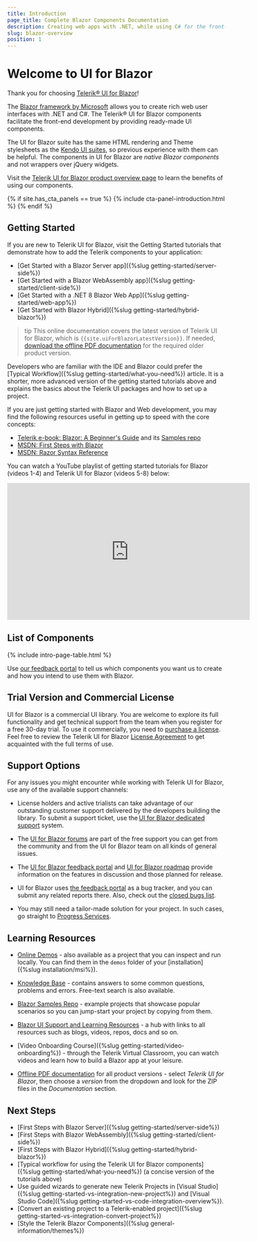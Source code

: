 ```yaml
---
title: Introduction
page_title: Complete Blazor Components Documentation
description: Creating web apps with .NET, while using C# for the front-end part has never been easier. Check Telerik UI for Blazor documentation for guidance and examples.
slug: blazor-overview
position: 1
---
```


# Welcome to UI for Blazor

Thank you for choosing <a href="https://www.telerik.com/blazor-ui" target="_blank">Telerik® UI for Blazor</a>!

The <a href="https://blazor.net/" target="_blank">Blazor framework by Microsoft</a> allows you to create rich web user interfaces with .NET and C#. The Telerik® UI for Blazor components facilitate the front-end development by providing ready-made UI components.

The UI for Blazor suite has the same HTML rendering and Theme stylesheets as the <a href="https://www.telerik.com/all-products" target="_blank">Kendo UI suites</a>, so previous experience with them can be helpful. The components in UI for Blazor are *native Blazor components* and not wrappers over jQuery widgets.

Visit the <a href="https://www.telerik.com/blazor-ui" target="_blank">Telerik UI for Blazor product overview page</a> to learn the benefits of using our components.

{% if site.has_cta_panels == true %}
{% include cta-panel-introduction.html %}
{% endif %}


## Getting Started

If you are new to Telerik UI for Blazor, visit the Getting Started tutorials that demonstrate how to add the Telerik components to your application:

* [Get Started with a Blazor Server app]({%slug getting-started/server-side%})
* [Get Started with a Blazor WebAssembly app]({%slug getting-started/client-side%})
* [Get Started with a .NET 8 Blazor Web App]({%slug getting-started/web-app%})
* [Get Started with Blazor Hybrid]({%slug getting-started/hybrid-blazor%})

>tip This online documentation covers the latest version of Telerik UI for Blazor, which is `{{site.uiForBlazorLatestVersion}}`. If needed, [download the offline PDF documentation](#learning-resources) for the required older product version.

Developers who are familiar with the IDE and Blazor could prefer the [Typical Workflow]({%slug getting-started/what-you-need%}) article. It is a shorter, more advanced version of the getting started tutorials above and explains the basics about the Telerik UI packages and how to set up a project.

<!--
If you are not familiar with Blazor yet, you may find our Blazor Quick Start Guide video series useful:

* [Blazor Getting Started Guide](https://www.youtube.com/watch?v=aaRAZYaJ4xc&list=PLvmaC-XMqeBYPTwcm478vs8Rujq2tiVJo&index=1)
* [Blazor Component Basics](https://www.youtube.com/watch?v=z9BOkBFDbc0&list=PLvmaC-XMqeBYPTwcm478vs8Rujq2tiVJo&index=2)
* [Blazor Component Events using EventCallback](https://www.youtube.com/watch?v=vdEQBhPoTes&list=PLvmaC-XMqeBYPTwcm478vs8Rujq2tiVJo&index=3)
* [Blazor Two-Way Binding](https://www.youtube.com/watch?v=Y9a6rJPrFFI&list=PLvmaC-XMqeBYPTwcm478vs8Rujq2tiVJo&index=4)
-->

If you are just getting started with Blazor and Web development, you may find the following resources useful in getting up to speed with the core concepts:

* [Telerik e-book: Blazor: A Beginner's Guide](https://www.telerik.com/campaigns/blazor/wp-beginners-guide-ebook) and its [Samples repo](https://github.com/EdCharbeneau/BlazorBookExamples)
* [MSDN: First Steps with Blazor](https://docs.microsoft.com/en-us/aspnet/core/blazor/get-started?view=aspnetcore-3.0&tabs=visual-studio)
* [MSDN: Razor Syntax Reference](https://docs.microsoft.com/en-us/aspnet/core/mvc/views/razor?view=aspnetcore-3.0)

You can watch a YouTube playlist of getting started tutorials for Blazor (videos 1-4) and Telerik UI for Blazor (videos 5-8) below:

<iframe width="560" height="315" src="https://www.youtube.com/embed/videoseries?list=PLvmaC-XMqeBYPTwcm478vs8Rujq2tiVJo" frameborder="0" allow="accelerometer; autoplay; encrypted-media; gyroscope; picture-in-picture" allowfullscreen></iframe>


## List of Components

{% include intro-page-table.html %}

Use [our feedback portal](https://feedback.telerik.com/blazor) to tell us which components you want us to create and how you intend to use them with Blazor.


## Trial Version and Commercial License

UI for Blazor is a commercial UI library. You are welcome to explore its full functionality and get technical support from the team when you register for a free 30-day trial. To use it commercially, you need to <a href="https://www.telerik.com/purchase/blazor-ui" target="_blank">purchase a license</a>. Feel free to review the Telerik UI for Blazor <a href="https://www.telerik.com/purchase/license-agreement/blazor-ui" target="_blank">License Agreement</a> to get acquainted with the full terms of use.


## Support Options

For any issues you might encounter while working with Telerik UI for Blazor, use any of the available support channels:

* License holders and active trialists can take advantage of our outstanding customer support delivered by the developers building the library. To submit a support ticket, use the [UI for Blazor dedicated support](https://www.telerik.com/account/support-tickets/) system.

* The [UI for Blazor forums](https://www.telerik.com/forums/blazor) are part of the free support you can get from the community and from the UI for Blazor team on all kinds of general issues.

* The [UI for Blazor feedback portal](https://feedback.telerik.com/blazor) and [UI for Blazor roadmap](https://www.telerik.com/support/whats-new/blazor-ui/roadmap) provide information on the features in discussion and those planned for release.

* UI for Blazor uses [the feedback portal](https://feedback.telerik.com/blazor) as a bug tracker, and you can submit any related reports there. Also, check out the [closed bugs list](https://feedback.telerik.com/blazor?listMode=Recent&typeId=3&statusId=2).

* You may still need a tailor-made solution for your project. In such cases, go straight to [Progress Services](https://www.progress.com/services).


## Learning Resources

* <a href="https://demos.telerik.com/blazor-ui/" target="_blank">Online Demos</a> - also available as a project that you can inspect and run locally. You can find them in the `demos` folder of your [installation]({%slug installation/msi%}).

* <a href="https://docs.telerik.com/blazor-ui/knowledge-base" target="_blank">Knowledge Base</a> - contains answers to some common questions, problems and errors. Free-text search is also available.

* <a href="https://github.com/telerik/blazor-ui" target="_blank">Blazor Samples Repo</a> - example projects that showcase popular scenarios so you can jump-start your project by copying from them.

* <a href="https://www.telerik.com/support/blazor-ui" target="_blank">Blazor UI Support and Learning Resources</a> - a hub with links to all resources such as blogs, videos, repos, docs and so on.

* [Video Onboarding Course]({%slug getting-started/video-onboarding%}) - through the Telerik Virtual Classroom, you can watch videos and learn how to build a Blazor app at your leisure.

* [Offline PDF documentation](https://www.telerik.com/account/downloads) for all product versions - select *Telerik UI for Blazor*, then choose a *version* from the dropdown and look for the ZIP files in the *Documentation* section.


## Next Steps

* [First Steps with Blazor Server]({%slug getting-started/server-side%})
* [First Steps with Blazor WebAssembly]({%slug getting-started/client-side%})
* [First Steps with Blazor Hybrid]({%slug getting-started/hybrid-blazor%})
* [Typical workflow for using the Telerik UI for Blazor components]({%slug getting-started/what-you-need%}) (a concise version of the tutorials above)
* Use guided wizards to generate new Telerik Projects in [Visual Studio]({%slug getting-started-vs-integration-new-project%}) and [Visual Studio Code]({%slug getting-started-vs-code-integration-overview%}).
* [Convert an existing project to a Telerik-enabled project]({%slug getting-started-vs-integration-convert-project%})
* [Style the Telerik Blazor Components]({%slug general-information/themes%})

